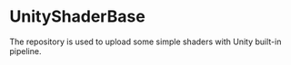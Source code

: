 # UnityShaderBase
The repository is used to upload some simple shaders with Unity built-in pipeline.
